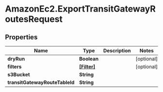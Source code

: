# AmazonEc2.ExportTransitGatewayRoutesRequest

## Properties

Name | Type | Description | Notes
------------ | ------------- | ------------- | -------------
**dryRun** | **Boolean** |  | [optional] 
**filters** | [**[Filter]**](Filter.md) |  | [optional] 
**s3Bucket** | **String** |  | 
**transitGatewayRouteTableId** | **String** |  | 


